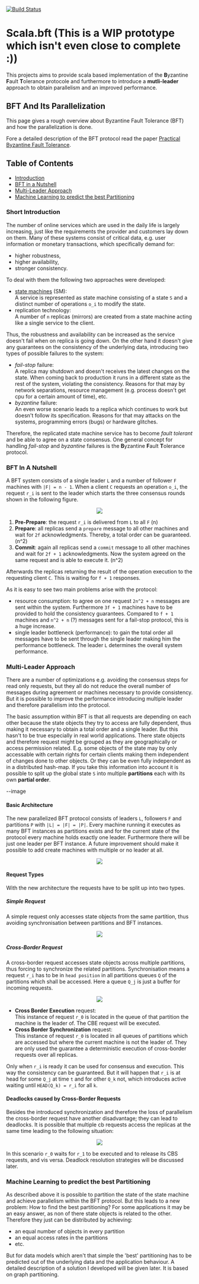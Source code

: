 [![Build Status](https://travis-ci.org/pheymann/scala.bft.svg?branch=develop)](https://travis-ci.org/pheymann/scala.bft)

# Scala.bft (This is a WIP prototype which isn't even close to complete :))
This projects aims to provide scala based implementation of the **B**yzantine **F**ault **T**olerance protocole and furthermore to introduce a **mutli-leader** approach to obtain parallelism and an improved performance.

## BFT And Its Parallelization
This page gives a rough overview about Byzantine Fault Tolerance (BFT) and how the parallelization is done.

Fore a detailed description of the BFT protocol read the paper [Practical Byzantine Fault Tolerance](http://pmg.csail.mit.edu/papers/osdi99.pdf).

## Table of Contents
 - [Introduction](#short-introduction)
 - [BFT in a Nutshell](#bft-in-a-nutshell)
 - [Multi-Leader Approach](#multi-leader-approach)
 - [Machine Learning to predict the best Partitioning](#machine-learning-to-predict-the-best-partitioning)

### Short Introduction
The number of online services which are used in the daily life is largely increasing, just like the
requirements the provider and customers lay down on them. Many of these systems consist of critical
data, e.g. user information or monetary transactions, which specifically demand for:

 - higher robustness,
 - higher availability,
 - stronger consistency.

To deal with them the following two approaches were developed:
  
 - [state machines](https://www.cs.cornell.edu/fbs/publications/SMSurvey.pdf) (SM):<br>
   A service is represented as state machine consisting of a state `S` and a distinct number of operations `o_i` to modify the state.
 - replication technology:<br>
   A number of `n` replicas (mirrors) are created from a state machine acting like a single service to the client.

Thus, the robustness and availability can be increased as the service doesn't fail when on replica is going down. On the other hand it doesn't give any guarantees on the consistency of the underlying data, introducing two types of possible failures to the system:

 - *fail-stop* failure:<br>
   A replica may shutdown and doesn't receives the latest changes on the state. When coming back to production it runs in a different state as the rest of the system, violating the consistency. Reasons for that may by network separations, resource management (e.g. process doesn't get cpu for a certain amount of time), etc.
 - *byzantine* failure:<br>
  An even worse scenario leads to a replica which continues to work but doesn't follow its specification. Reasons for that may attacks on the systems, programming errors (bugs) or hardware glitches. 

Therefore, the replicated state machine service has to become *fault tolerant* and be able to agree on a state consensus. One general concept for handling *fail-stop* and *byzantine* failures is the **B**yzantine **F**ault **T**olerance protocol.

### BFT In A Nutshell
A BFT system consists of a single leader `L` and a number of follower `F` machines with `|F| = n - 1`. When a client `C` requests  an operation `o_i`, the request `r_i` is sent to the leader which starts the three consensus rounds shown in the following figure.

<p align="center">
  <img src="https://pheymann.github.io/scala.bft/img/pbft.svg"/>
<p/>

 1. **Pre-Prepare**: the request `r_i` is delivered from `L` to all `F` (n)
 2. **Prepare**: all replicas send a `prepare` message to all other machines and wait for `2f` acknowledgments. Thereby, a total order can be guaranteed. (n^2)
 3. **Commit**: again all replicas send a `commit` message to all other machines and wait for `2f + 1`  acknowledgments. Now the system agreed on the same request and is able to execute it. (n^2)

Afterwards the replicas returning the result of the operation execution to the requesting client `C`. This is waiting for `f + 1` responses.

As it is easy to see two main problems arise with the protocol:
 - resource consumption: to agree on one request `2n^2 + n` messages are sent within the system. Furthermore `3f + 1` machines have to be provided to hold the consistency guarantees. Compared to `f + 1` machines and `n^2 + n` (?) messages sent for a fail-stop protocol, this is a huge increase.
 - single leader bottleneck (performance): to gain the total order all messages have to be sent through the single leader making him the performance bottleneck. The leader `L` determines the overall system performance.

### Multi-Leader Approach
There are a number of optimizations e.g. avoiding the consensus steps for read only requests, but they all do not reduce the overall number of messages during agreement or machines necessary to provide consistency. But it is possible to improve the performance introducing multiple leader and therefore parallelism into the protocol.

The basic assumption within BFT is that all requests are depending on each other because the state objects they try to access are fully dependent, thus making it necessary to obtain a total order and a single leader. But this hasn't to be true especially in real world applications. There state objects and therefore request might be grouped as they are geographically or access permission related. E.g. some objects of the state may by only accessable with certain rights for certain clients making them independent of changes done to other objects. Or they can be even fully independent as in a distributed hash-map. If you take this information into account it is possible to split up the global state `S` into multiple **partitions** each with its own **partial order**.

--image

#### Basic Architecture
The new parallelized BFT protocol consists of leaders `L`, followers `F` and partitions `P` with `|L| = |F| = |P|`. Every machine running it executes as many BFT instances as partitions exists and for the current state of the protocol every machine holds exactly one leader. Furthermore there will be just one leader per BFT instance. A future improvement should make it possible to add create machines with multiple or no leader at all.

<p align="center">
  <img src="https://pheymann.github.io/scala.bft/img/leader.svg"/>
<p/>

#### Request Types
With the new architecture the requests have to be split up into two types.

##### Simple Request
A simple request only accesses state objects from the same partition, thus avoiding synchronisation between partitions and BFT instances.

<p align="center">
  <img src="https://pheymann.github.io/scala.bft/img/simple_request.svg"/>
<p/>

##### Cross-Border Request
A cross-border request accesses state objects across multiple partitions, thus forcing to synchronize the related partitions. Synchronisation means a request `r_i` has to be in `head position` in all partitions queues `Q` of the partitions which shall be accessed. Here a queue `Q_j` is just a buffer for incoming requests.

<p align="center">
  <img src="https://pheymann.github.io/scala.bft/img/cross_border_request.svg"/>
<p/>

 - **Cross Border Execution** request: <br>
 This instance of request `r_0` is located in the queue of that partition the machine is the leader of. The CBE request will be executed.
 - **Cross Border Synchronization** request: <br>
  This instance of request `r_0` is located in all queues of partitions which are accessed but where the current machine is not the leader of. They are only used the guarantee a deterministic execution of cross-border requests over all replicas.

Only when `r_i` is ready it can be used for consensus and execution. This way the consistency can be guaranteed. But it will happen that `r_i` is at head for some `Q_j` at time `t` and for other `Q_k` not, which introduces active waiting until `HEAD(Q_k) = r_i` for all `k`.

#### Deadlocks caused by Cross-Border Requests
Besides the introduced synchronization and therefore the loss of parallelism the cross-border request have another disadvantage; they can lead to deadlocks. It is possible that multiple cb requests access the replicas at the same time leading to the following situation:

<p align="center">
  <img src="https://pheymann.github.io/scala.bft/img/nondeterminism.svg"/>
<p/>

In this scenario `r_0` waits for `r_1` to be executed and to release its CBS requests, and vis versa. Deadlock resolution strategies will be discussed later.

### Machine Learning to predict the best Partitioning
As described above it is possible to partition the state of the state machine and achieve parallelism within the BFT protocol. But this leads to a new problem: How to find the best partitioning? For some applications it may be an easy answer, as non of there state objects is related to the other. Therefore they just can be distributed by achieving:

 - an equal number of objects in every partition
 - an equal access rates in the partitions
 - etc.

But for data models which aren't that simple the 'best' partitioning has to be predicted out of the underlying data and the application behaviour. A detailed description of a solution I developed will be given later. It is based on graph partitioning.
